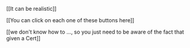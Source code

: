 [[It can be realistic]]

[[You can click on each one of these buttons here]]

[[we don't know how to ..., so you just need to be aware of the fact that given a Cert]]